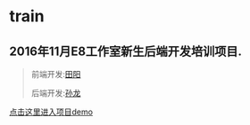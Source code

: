 # train
## 2016年11月E8工作室新生后端开发培训项目.
> 
>
>前端开发:[田阳](https://github.com/ty888)
>
>后端开发:[孙龙](https://github.com/wqer1019)
> 
> 
[点击这里进入项目demo](http://px.e8net.cn)

